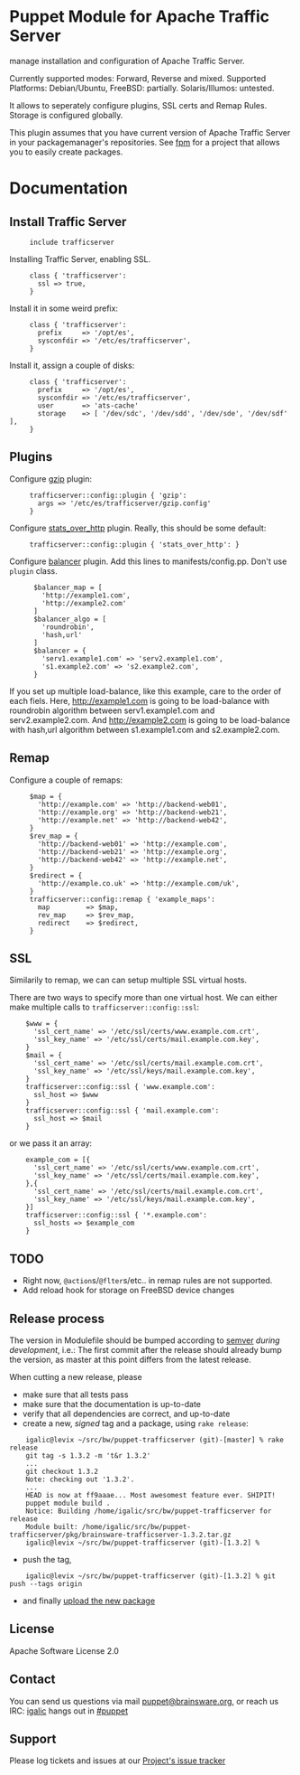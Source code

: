 # Puppet Module for Apache Traffic Server 

manage installation and configuration of Apache Traffic Server.

Currently supported modes: Forward, Reverse and mixed.
Supported Platforms: Debian/Ubuntu, FreeBSD: partially. Solaris/Illumos: untested.

It allows to seperately configure plugins, SSL certs and Remap Rules. Storage is configured globally.

This plugin assumes that you have current version of Apache Traffic Server in your packagemanager's repositories. See [fpm](https://github.com/jordansissel/fpm) for a project that allows you to easily create packages.

# Documentation

## Install Traffic Server

```puppet
     include trafficserver
```

Installing Traffic Server, enabling SSL.

```puppet
     class { 'trafficserver':
       ssl => true,
     }
```

Install it in some weird prefix:

```puppet
     class { 'trafficserver':
       prefix     => '/opt/es',
       sysconfdir => '/etc/es/trafficserver',
     }
```

Install it, assign a couple of disks:

```puppet
     class { 'trafficserver':
       prefix     => '/opt/es',
       sysconfdir => '/etc/es/trafficserver',
       user       => 'ats-cache'
       storage    => [ '/dev/sdc', '/dev/sdd', '/dev/sde', '/dev/sdf' ],
     }
```

## Plugins

Configure [gzip](https://trafficserver.readthedocs.org/en/latest/reference/plugins/gzip.en.html) plugin:

```puppet
     trafficserver::config::plugin { 'gzip':
       args => '/etc/es/trafficserver/gzip.config'
     }
```

Configure [stats\_over\_http](https://trafficserver.readthedocs.org/en/latest/reference/plugins/stats_over_http.en.html) plugin. Really, this should be some default:

```puppet
     trafficserver::config::plugin { 'stats_over_http': }
```

Configure [balancer](https://trafficserver.readthedocs.org/en/latest/reference/plugins/balancer.en.html) plugin. Add this lines to manifests/config.pp. Don't use `plugin` class.

```puppet
      $balancer_map = [
        'http://example1.com',
        'http://example2.com'
      ]
      $balancer_algo = [
        'roundrobin',
        'hash,url'
      ]
      $balancer = {
        'serv1.example1.com' => 'serv2.example1.com',
        's1.example2.com' => 's2.example2.com',
      }
```

If you set up multiple load-balance, like this example, care to the order of each fiels.
Here, http://example1.com is going to be load-balance with roundrobin algorithm between serv1.example1.com and serv2.example2.com.
And http://example2.com is going to be load-balance with hash,url algorithm between s1.example1.com and s2.example2.com.

## Remap

Configure a couple of remaps:

```puppet
     $map = {
       'http://example.com' => 'http://backend-web01',
       'http://example.org' => 'http://backend-web21',
       'http://example.net' => 'http://backend-web42',
     }
     $rev_map = {
       'http://backend-web01' => 'http://example.com',
       'http://backend-web21' => 'http://example.org',
       'http://backend-web42' => 'http://example.net',
     }
     $redirect = {
       'http://example.co.uk' => 'http://example.com/uk',
     }
     trafficserver::config::remap { 'example_maps':
       map         => $map,
       rev_map     => $rev_map,
       redirect    => $redirect,
     }
```

## SSL

Similarily to remap, we can can setup multiple SSL virtual hosts.

There are two ways to specify more than one virtual host. We can either make multiple calls to `trafficserver::config::ssl`:

```puppet
    $www = {
      'ssl_cert_name' => '/etc/ssl/certs/www.example.com.crt',
      'ssl_key_name' => '/etc/ssl/certs/mail.example.com.key',
    }
    $mail = {
      'ssl_cert_name' => '/etc/ssl/certs/mail.example.com.crt',
      'ssl_key_name' => '/etc/ssl/keys/mail.example.com.key',
    }
    trafficserver::config::ssl { 'www.example.com':
      ssl_host => $www
    }
    trafficserver::config::ssl { 'mail.example.com':
      ssl_host => $mail
    }
```

or we pass it an array:

```puppet
    example_com = [{
      'ssl_cert_name' => '/etc/ssl/certs/www.example.com.crt',
      'ssl_key_name' => '/etc/ssl/certs/mail.example.com.key',
    },{
      'ssl_cert_name' => '/etc/ssl/certs/mail.example.com.crt',
      'ssl_key_name' => '/etc/ssl/keys/mail.example.com.key',
    }]
    trafficserver::config::ssl { '*.example.com':
      ssl_hosts => $example_com
    }
```

## TODO

* Right now, `@action`s/`@flter`s/etc.. in remap rules are not supported.
* Add reload hook for storage on FreeBSD device changes

## Release process

The version in Modulefile should be bumped according to [semver](http://semver.org/) *during development*, i.e.: The first commit after the release should already bump the version, as master at this point differs from the latest release.

When cutting a new release, please

* make sure that all tests pass
* make sure that the documentation is up-to-date
* verify that all dependencies are correct, and up-to-date
* create a new, *signed* tag and a package, using `rake release`:

```
    igalic@levix ~/src/bw/puppet-trafficserver (git)-[master] % rake release
    git tag -s 1.3.2 -m 't&r 1.3.2'
    ...
    git checkout 1.3.2
    Note: checking out '1.3.2'.
    ...
    HEAD is now at ff9aaae... Most awesomest feature ever. SHIPIT!
    puppet module build .
    Notice: Building /home/igalic/src/bw/puppet-trafficserver for release
    Module built: /home/igalic/src/bw/puppet-trafficserver/pkg/brainsware-trafficserver-1.3.2.tar.gz
    igalic@levix ~/src/bw/puppet-trafficserver (git)-[1.3.2] %
```

* push the tag,

```
    igalic@levix ~/src/bw/puppet-trafficserver (git)-[1.3.2] % git push --tags origin
```

* and finally [upload the new package](http://forge.puppetlabs.com/brainsware/trafficserver/upload)

License
-------

Apache Software License 2.0


Contact
-------

You can send us questions via mail [puppet@brainsware.org](puppet@brainsware.org), or reach us IRC: [igalic](https://github.com/igalic) hangs out in [#puppet](irc://freenode.org/#puppet)

Support
-------

Please log tickets and issues at our [Project's issue tracker](https://github.com/Brainsware/puppet-trafficserver/issues)
